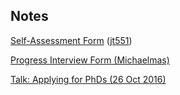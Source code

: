 ## Notes

[Self-Assessment Form](https://www.maths.cam.ac.uk/sites/www.maths.cam.ac.uk/files/pre2014/postgrad/mathiii/SA.pdf) ([jt551](SA.jt551.pdf))

[Progress Interview Form (Michaelmas)](https://www.maths.cam.ac.uk/sites/www.maths.cam.ac.uk/files/interview1revised.pdf)

[Talk: Applying for PhDs (26 Oct 2016)](phd)
